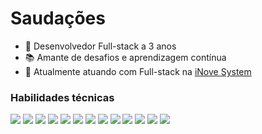 # Saudações
- 🚀 Desenvolvedor Full-stack a 3 anos
- 📚 Amante de desafios e aprendizagem contínua
- 💼 Atualmente atuando com Full-stack na <a target="_blank" href="https://www.inovesystem.com/">iNove System</a>

### Habilidades técnicas
<div>
   <img src="https://img.shields.io/static/v1?label=&message=JavaScript&color=0d1117&style=for-the-badge&logo=JavaScript"/>
   <img src="https://img.shields.io/static/v1?label=&message=TypeScript&color=0d1117&style=for-the-badge&logo=TypeScript"/>
   <img src="https://img.shields.io/static/v1?label=&message=React&color=0d1117&style=for-the-badge&logo=React"/>
   <img src="https://img.shields.io/static/v1?label=&message=Node JS&color=0d1117&style=for-the-badge&logo=nodedotjs"/>
   <img src="https://img.shields.io/static/v1?label=&message=Next.js&color=0d1117&style=for-the-badge&logo=Next.js"/>
   <img src="https://img.shields.io/static/v1?label=&message=SQL&color=0d1117&style=for-the-badge&logo=sqlite"/>
   <img src="https://img.shields.io/static/v1?label=&message=Express&color=0d1117&style=for-the-badge&logo=express"/>
   <img src="https://img.shields.io/static/v1?label=&message=Fastify&color=0d1117&style=for-the-badge&logo=fastify"/>
   <img src="https://img.shields.io/static/v1?label=&message=Prisma&color=0d1117&style=for-the-badge&logo=prisma"/>
   <img src="https://img.shields.io/static/v1?label=&message=Docker&color=0d1117&style=for-the-badge&logo=docker"/>
   <img src="https://img.shields.io/static/v1?label=&message=Cypress&color=0d1117&style=for-the-badge&logo=cypress"/>
   <img src="https://img.shields.io/static/v1?label=&message=Jest&color=0d1117&style=for-the-badge&logo=jest"/>
   <img src="https://img.shields.io/static/v1?label=&message=React&color=0d1117&style=for-the-badge&logo=React Native"/>
</div>
